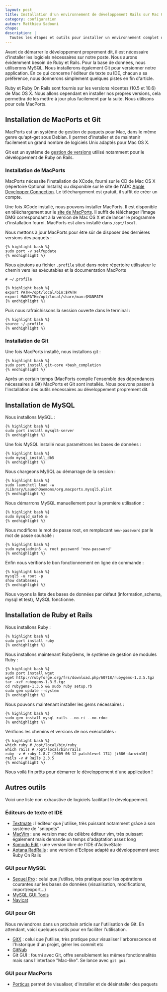 ```yaml
---
layout: post
title: Installation d'un environnement de développement Rails sur Mac OS X
category: configuration
auteur: Matthieu Sadouni
chapo:
description: |
  Toutes les étapes et outils pour installer un environnement complet de développement Rails sur Mac OS X : MacPorts, Git, MySQL, Ruby et Rails.
---
```


Avant de démarrer le développement proprement dit, il est nécessaire d'installer les logiciels nécessaires sur notre poste. Nous aurons évidemment besoin de Ruby et Rails. Pour la base de données, nous utiliserons MySQL. Nous installerons également Git pour versionner notre application. En ce qui concerne l'éditeur de texte ou IDE, chacun a sa préférence, nous donnerons simplement quelques pistes en fin d'article.

Ruby et Ruby On Rails sont fournis sur les versions récentes (10.5 et 10.6) de Mac OS X. Nous allons cependant en installer nos propres versions, cela permettra de les mettre à jour plus facilement par la suite. Nous utilisons pour cela MacPorts.

## Installation de MacPorts et Git

MacPorts est un système de gestion de paquets pour Mac, dans le même genre qu'apt-get sous Debian. Il permet d'installer et de maintenir facilement un grand nombre de logiciels Unix adaptés pour Mac OS X.

Git est un système de [gestion de versions][scm-wikipedia] utilisé notamment pour le développement de Ruby on Rails.

### Installation de MacPorts

MacPorts nécessite l'installation de XCode, fourni sur le CD de Mac OS X (répertoire Optional Installs) ou disponible sur le site de l'ADC [Apple Developper Connection][adc]. Le téléchargement est gratuit, il suffit de créer un compte.

Une fois XCode installé, nous pouvons installer MacPorts. Il est disponible en téléchargement sur le [site de MacPorts][macports]. Il suffit de télécharger l'image DMG correspondant à la version de Mac OS X et de lancer le programme d'installation fourni. MacPorts est alors installé dans `/opt/local`.

Nous mettons à jour MacPorts pour être sûr de disposer des dernières versions des paquets :

    {% highlight bash %}
    sudo port -v selfupdate
    {% endhighlight %}

Nous ajoutons au fichier `.profile` situé dans notre répertoire utilisateur le chemin vers les exécutables et la documentation MacPorts

    # ~/.profile

    {% highlight bash %}
    export PATH=/opt/local/bin:$PATH
    export MANPATH=/opt/local/share/man:$MANPATH
    {% endhighlight %}

Puis nous rafraîchissons la session ouverte dans le terminal :

    {% highlight bash %}
    source ~/.profile
    {% endhighlight %}

### Installation de Git

Une fois MacPorts installé, nous installons git :

    {% highlight bash %}
    sudo port install git-core +bash_completion
    {% endhighlight %}

Après un certain temps (MacPorts compile l'ensemble des dépendances nécessaires à Git) MacPorts et Git sont installés. Nous pouvons passer à l'installation des outils nécessaires au développement proprement dit.

## Installation de MySQL

Nous installons MySQL :

    {% highlight bash %}
    sudo port install mysql5-server
    {% endhighlight %}

Une fois MySQL installé nous paramétrons les bases de données :

    {% highlight bash %}
    sudo mysql_install_db5
    {% endhighlight %}

Nous chargeons MySQL au démarrage de la session :

    {% highlight bash %}
    sudo launchctl load -w /Library/LaunchDaemons/org.macports.mysql5.plist
    {% endhighlight %}

Nous démarrons MySQL manuellement pour la première utilisation :

    {% highlight bash %}
    sudo mysqld_safe5 &
    {% endhighlight %}

Nous modifions le mot de passe root, en remplacant `new-password` par le mot de passe souhaité :

    {% highlight bash %}
    sudo mysqladmin5 -u root password 'new-password'
    {% endhighlight %}

Enfin nous vérifions le bon fonctionnement en ligne de commande :

    {% highlight bash %}
    mysql5 -u root -p
    show databases;
    {% endhighlight %}

Nous voyons la liste des bases de données par défaut (information_schema, mysql et test), MySQL fonctionne.

## Installation de Ruby et Rails

Nous installons Ruby :

    {% highlight bash %}
    sudo port install ruby
    {% endhighlight %}

Nous installons maintenant RubyGems, le système de gestion de modules Ruby :

    {% highlight bash %}
    sudo port install wget
    wget http://rubyforge.org/frs/download.php/60718/rubygems-1.3.5.tgz
    tar -xzf rubygems-1.3.5.tgz
    cd rubygems-1.3.5 && sudo ruby setup.rb
    sudo gem update --system
    {% endhighlight %}

Nous pouvons maintenant installer les gems nécessaires :

    {% highlight bash %}
    sudo gem install mysql rails --no-ri --no-rdoc
    {% endhighlight %}

Vérifions les chemins et versions de nos exécutables :

    {% highlight bash %}
    which ruby # /opt/local/bin/ruby
    which rails # /opt/local/bin/rails
    ruby -v # ruby 1.8.7 (2009-06-12 patchlevel 174) [i686-darwin10]
    rails -v # Rails 2.3.5
    {% endhighlight %}

Nous voilà fin prêts pour démarrer le développement d'une application !

## Autres outils

Voici une liste non exhaustive de logiciels facilitant le développement.

### Éditeurs de texte et IDE

- [Textmate][textmate] : l'éditeur que j'utilise, très puissant notamment grâce à son système de "snippets"
- [MacVim][macvim] : une version mac du célèbre éditeur vim, très puissant également mais demande un temps d'adaptation assez long
- [Komodo Edit][komodo] :  une version libre de l'IDE d'ActiveState
- [Aptana RadRails][aptana] : une version d'Eclipse adapté au développement avec Ruby On Rails

### GUI pour MySQL

- [Sequel Pro][sequelpro] : celui que j'utilise, très pratique pour les opérations courantes sur les bases de données (visualisation, modifications, import/export...)
- [MySQL GUI Tools][mysqlguitools]
- [Navicat][navicat]

### GUI pour Git

Nous reviendrons dans un prochain article sur l'utilisation de Git. En attendant, voici quelques outils pour en faciliter l'utilisation.

- [GitX][gitx] : celui que j'utilise, très pratique pour visualiser l'arborescence et l'historique d'un projet, gérer les commit etc
- [GitNub][gitnub]
- Git GUI : fourni avec Git, offre sensiblement les mêmes fonctionnalités mais sans l'interface "Mac-like". Se lance avec `git gui`.

### GUI pour MacPorts

- [Porticus][porticus] permet de visualiser, d'installer et de désinstaller des paquets

[scm-wikipedia]: http://fr.wikipedia.org/wiki/Gestion_de_versions
[adc]: http://developer.apple.com/mac/
[macports]: http://www.macports.org/
[textmate]: http://macromates.com/
[macvim]: http://code.google.com/p/macvim/
[komodo]: http://www.openkomodo.com/
[aptana]: http://www.aptana.com/
[sequelpro]: http://www.sequelpro.com/
[mysqlguitools]: http://dev.mysql.com/downloads/gui-tools/5.0.html
[navicat]: http://www.navicat.com/en/products/navicat_mysql/mysql_detail_mac.html
[gitx]: http://gitx.frim.nl/
[gitnub]: http://github.com/Caged/gitnub
[porticus]: http://porticus.alittledrop.com/